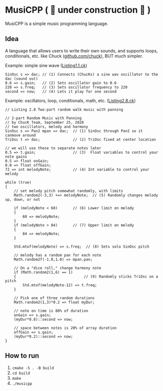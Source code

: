 # MusiCPP ( :construction: under construction :construction: )

MusiCPP is a simple music programming language.

## Idea

A language that allows users to write their own sounds, and supports loops, conditionals, etc. like Chuck ([github.com/chuck](https://github.com/ccrma/chuck)), BUT much simpler.

Example: simple sine wave ([Listing1.1.ck](https://github.com/ccrma/chuck/blob/main/examples/book/digital-artists/chapter1/Listing1.1.ck))

```ck
SinOsc s => dac; // (1) Connects (ChucKs) a sine wav oscillator to the dac (sound out)
0.6 => s.gain;   // (2) Sets oscillator gain to 0.6
220 => s.freq;   // (3) Sets oscillator frequency to 220
second => now;   // (4) Lets it play for one second
```

Example: oscillators, loop, conditionals, math, etc. ([Listing2.8.ck](https://github.com/ccrma/chuck/blob/main/examples/book/digital-artists/chapter2/Listing2.8.ck))

```ck
// Listing 2.8 Two-part random walk music with panning

// 2-part Random Music with Panning
// by ChucK Team, September 25, 2020
// two oscillators, melody and harmony
SinOsc s => Pan2 mpan => dac;  // (1) SinOsc through Pan2 so it canmove around
TriOsc t => dac;               // (2) TriOsc fixed at center location

// we will use these to separate notes later
0.5 => t.gain;                 // (3)  Float variables to control your note gains
0.5 => float onGain;
0.0 => float offGain;
72 => int melodyNote;          // (4) Int variable to control your melody

while (true)
{
    // set melody pitch somewhat randomly, with limits
    Math.random2(-3,3) +=> melodyNote;  // (5) Randomly changes melody up, down, or not

    if (melodyNote < 60)       // (6) Lower limit on melody
    {
        60 => melodyNote;
    }
    if (melodyNote > 84)       // (7) Upper limit on melody
    {
        84 => melodyNote;
    }

    Std.mtof(melodyNote) => s.freq;  // (8) Sets solo SinOsc pitch

    // melody has a random pan for each note
    Math.random2f(-1.0,1.0) => mpan.pan;

    // On a "dice roll," change harmony note
    if (Math.random2(1,6) == 1)
    {                               // (9) Randomly sticks TriOsc on a pitch
        Std.mtof(melodyNote-12) => t.freq; 
    }

    // Pick one of three random durations
    Math.random2(1,3)*0.2 => float myDur;

    // note on time is 80% of duration
    onGain => s.gain;
    (myDur*0.8)::second => now;

    // space between notes is 20% of array duration
    offGain => s.gain;
    (myDur*0.2)::second => now;
}
```

## How to run

1. `cmake -S . -B build`
2. `cd build`
3. `make`
4. `./musicpp`
